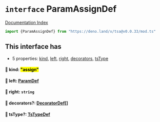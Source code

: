 # `interface` ParamAssignDef

[Documentation Index](../README.md)

```ts
import {ParamAssignDef} from "https://deno.land/x/tsa@v0.0.33/mod.ts"
```

## This interface has

- 5 properties:
[kind](#-kind-assign),
[left](#-left-paramdef),
[right](#-right-string),
[decorators](#-decorators-decoratordef),
[tsType](#-tstype-tstypedef)


#### 📄 kind: <mark>"assign"</mark>



#### 📄 left: [ParamDef](../type.ParamDef/README.md)



#### 📄 right: `string`



#### 📄 decorators?: [DecoratorDef](../interface.DecoratorDef/README.md)\[]



#### 📄 tsType?: [TsTypeDef](../type.TsTypeDef/README.md)



